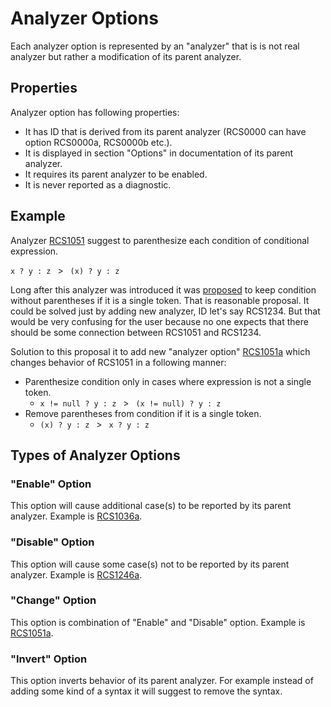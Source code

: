 ﻿# Analyzer Options

Each analyzer option is represented by an "analyzer" that is is not real analyzer but rather a modification of its parent analyzer.

## Properties

Analyzer option has following properties:

* It has ID that is derived from its parent analyzer (RCS0000 can have option RCS0000a, RCS0000b etc.).
* It is displayed in section "Options" in documentation of its parent analyzer.
* It requires its parent analyzer to be enabled.
* It is never reported as a diagnostic.

## Example

Analyzer [RCS1051](analyzers/RCS1051.md) suggest to parenthesize each condition of conditional expression.

`x ? y : z` &ensp;>&ensp; `(x) ? y : z`

Long after this analyzer was introduced it was [proposed](https://github.com/JosefPihrt/Roslynator/issues/169) to keep condition without parentheses if it is a single token.
That is reasonable proposal. It could be solved just by adding new analyzer, ID let's say RCS1234.
But that would be very confusing for the user because no one expects that there should be some connection between RCS1051 and RCS1234.

Solution to this proposal it to add new "analyzer option" [RCS1051a](analyzers/RCS1051a.md) which changes behavior of RCS1051 in a following manner:

* Parenthesize condition only in cases where expression is not a single token.
  * `x != null ? y : z` &ensp;>&ensp; `(x != null) ? y : z`
* Remove parentheses from condition if it is a single token.
  * `(x) ? y : z` &ensp;>&ensp; `x ? y : z`

## Types of Analyzer Options

### "Enable" Option 

This option will cause additional case(s) to be reported by its parent analyzer. Example is [RCS1036a](analyzers/RCS1036a.md).

### "Disable" Option

This option will cause some case(s) not to be reported by its parent analyzer. Example is [RCS1246a](analyzers/RCS1246a.md).

### "Change" Option

This option is combination of "Enable" and "Disable" option. Example is [RCS1051a](analyzers/RCS1051a.md).

### "Invert" Option

This option inverts behavior of its parent analyzer. For example instead of adding some kind of a syntax
it will suggest to remove the syntax.
